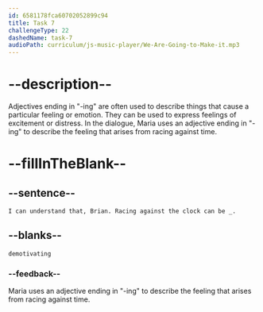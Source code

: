 ```yaml
---
id: 6581178fca60702052899c94
title: Task 7
challengeType: 22
dashedName: task-7
audioPath: curriculum/js-music-player/We-Are-Going-to-Make-it.mp3
---
```


<!--
AUDIO REFERENCE:
Maria: I can understand that, Brian. Racing against the clock can be demotivating.
-->

# --description--

Adjectives ending in "-ing" are often used to describe things that cause a particular feeling or emotion. They can be used to express feelings of excitement or distress. In the dialogue, Maria uses an adjective ending in "-ing" to describe the feeling that arises from racing against time.

# --fillInTheBlank--

## --sentence--

`I can understand that, Brian. Racing against the clock can be _.`

## --blanks--

`demotivating`

### --feedback--

Maria uses an adjective ending in "-ing" to describe the feeling that arises from racing against time.
